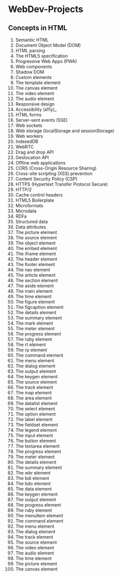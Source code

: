 # WebDev-Projects
## Concepts in HTML
1. Semantic HTML
1. Document Object Model (DOM)
1. HTML parsing
1. The HTML5 specification
1. Progressive Web Apps (PWA)
1. Web components
1. Shadow DOM
1. Custom elements
1. The template element
1. The canvas element
1. The video element
1. The audio element
1. Responsive design
1. Accessibility (a11y)_
1. HTML forms
1. Server-sent events (SSE)
1. Web sockets
1. Web storage (localStorage and sessionStorage)
1. Web workers
1. IndexedDB
1. WebRTC
1. Drag and drop API
1. Geolocation API
1. Offline web applications
1. CORS (Cross-Origin Resource Sharing)
1. Cross-site scripting (XSS) prevention
1. Content Security Policy (CSP)
1. HTTPS (Hypertext Transfer Protocol Secure)
1. HTTP/2
1. Cache control headers
1. HTML5 Boilerplate
1. Microformats
1. Microdata
1. RDFa
1. Structured data
1. Data attributes
1. The picture element
1. The source element
1. The object element
1. The embed element
1. The iframe element
1. The header element
1. The footer element
1. The nav element
1. The article element
1. The section element
1. The aside element
1. The main element
1. The time element
1. The figure element
1. The figcaption element
1. The details element
1. The summary element
1. The mark element
1. The meter element
1. The progress element
1. The ruby element
1. The rt element
1. The rp element
1. The command element
1. The menu element
1. The dialog element
1. The output element
1. The keygen element
1. The source element
1. The track element
1. The map element
1. The area element
1. The datalist element
1. The select element
1. The option element
1. The label element
1. The fieldset element
1. The legend element
1. The input element
1. The button element
1. The textarea element
1. The progress element
1. The meter element
1. The details element
1. The summary element
1. The wbr element
1. The bdi element
1. The bdo element
1. The data element
1. The keygen element
1. The output element
1. The progress element
1. The ruby element
1. The menuitem element
1. The command element
1. The menu element
1. The dialog element
1. The track element
1. The source element
1. The video element
1. The audio element
1. The time element
1. The picture element
1. The canvas element
